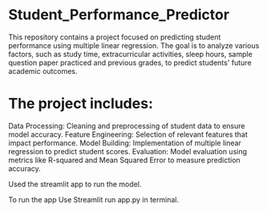 # Student_Performance_Predictor
This repository contains a project focused on predicting student performance using multiple linear regression. The goal is to analyze various factors, such as study time, extracurricular activities, sleep hours, sample question paper practiced and previous grades, to predict students' future academic outcomes.
# The project includes:
Data Processing: Cleaning and preprocessing of student data to ensure model accuracy.
Feature Engineering: Selection of relevant features that impact performance.
Model Building: Implementation of multiple linear regression to predict student scores.
Evaluation: Model evaluation using metrics like R-squared and Mean Squared Error to measure prediction accuracy.

Used the streamlit app to run the model.

To run the app
Use Streamlit run app.py in terminal.
